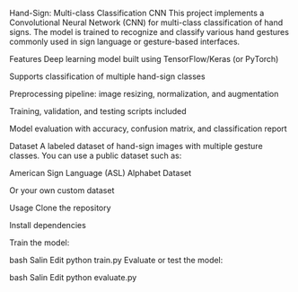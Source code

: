 Hand-Sign: Multi-class Classification CNN
This project implements a Convolutional Neural Network (CNN) for multi-class classification of hand signs. The model is trained to recognize and classify various hand gestures commonly used in sign language or gesture-based interfaces.

Features
Deep learning model built using TensorFlow/Keras (or PyTorch)

Supports classification of multiple hand-sign classes

Preprocessing pipeline: image resizing, normalization, and augmentation

Training, validation, and testing scripts included

Model evaluation with accuracy, confusion matrix, and classification report

Dataset
A labeled dataset of hand-sign images with multiple gesture classes. You can use a public dataset such as:

American Sign Language (ASL) Alphabet Dataset

Or your own custom dataset

Usage
Clone the repository

Install dependencies

Train the model:

bash
Salin
Edit
python train.py
Evaluate or test the model:

bash
Salin
Edit
python evaluate.py
